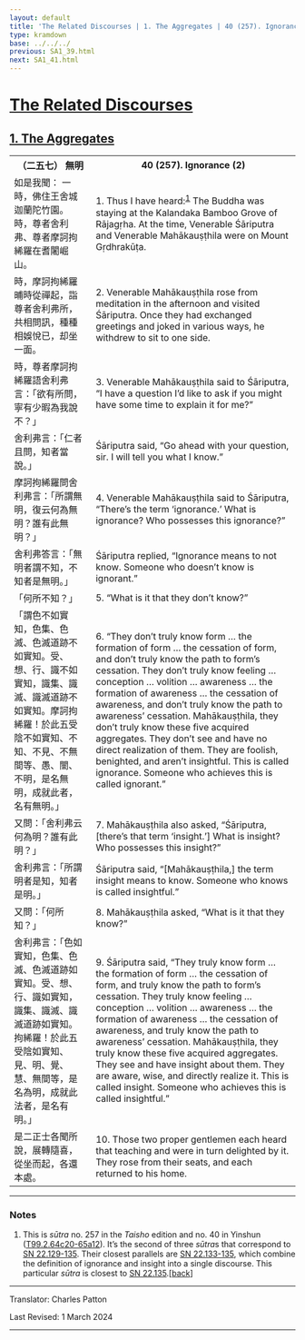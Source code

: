 ```yaml
---
layout: default
title: 'The Related Discourses | 1. The Aggregates | 40 (257). Ignorance (2)'
type: kramdown
base: ../../../
previous: SA1_39.html
next: SA1_41.html
---
```


<h1><a href='(../index.html)'>The Related Discourses</a></h1>
<h2><a href='index.html'>1. The Aggregates</a></h2>

<table class="trans">
  <th class='ch'>（二五七） 無明</th>
  <th class='en'>40 (257). Ignorance (2)</th>
  <tr>
    <td title='t99.2.64c20'>如是我聞： 一時，佛住王舍城迦蘭陀竹園。 時，尊者舍利弗、尊者摩訶拘絺羅在耆闍崛山。</td>
    <td id='p1'>1. Thus I have heard:<sup id="ref1"><a href="#n1">1</a></sup> The Buddha was staying at the Kalandaka Bamboo Grove of Rājagṛha. At the time, Venerable Śāriputra and Venerable Mahākauṣṭhila were on Mount Gṛdhrakūṭa.</td>
  </tr>
  <tr>
    <td title='t99.2.64c22'>時，摩訶拘絺羅晡時從禪起，詣尊者舍利弗所，共相問訊，種種相娛悅已，却坐一面。</td>
    <td id='p2'>2. Venerable Mahākauṣṭhila rose from meditation in the afternoon and visited Śāriputra. Once they had exchanged greetings and joked in various ways, he withdrew to sit to one side.</td>
  </tr>
  <tr>
    <td title='t99.2.64c24'>時，尊者摩訶拘絺羅語舍利弗言：「欲有所問，寧有少暇為我說不？」</td>
    <td id='p3'>3. Venerable Mahākauṣṭhila said to Śāriputra, “I have a question I’d like to ask if you might have some time to explain it for me?”</td>
  </tr>
  <tr>
    <td title='t99.2.64c25'>舍利弗言：「仁者且問，知者當說。」</td>
    <td>Śāriputra said, “Go ahead with your question, sir. I will tell you what I know.”</td>
  </tr>
  <tr>
    <td title='t99.2.64c26'>摩訶拘絺羅問舍利弗言：「所謂無明，復云何為無明？誰有此無明？」</td>
    <td id='p4'>4. Venerable Mahākauṣṭhila said to Śāriputra, “There’s the term ‘ignorance.’ What is ignorance? Who possesses this ignorance?”</td>
  </tr>
  <tr>
    <td title='t99.2.64c28'>舍利弗答言：「無明者謂不知，不知者是無明。」</td>
    <td>Śāriputra replied, “Ignorance means to not know. Someone who doesn’t know is ignorant.”</td>
  </tr>
  <tr>
    <td title='t99.2.64c29'>「何所不知？」</td>
    <td id='p5'>5. “What is it that they don’t know?”</td>
  </tr>
  <tr>
    <td title='t99.2.64c29'>「謂色不如實知，色集、色滅、色滅道跡不如實知。受、想、行、識不如實知，識集、識滅、識滅道跡不如實知。摩訶拘絺羅！於此五受陰不如實知、不知、不見、不無間等、愚、闇、不明，是名無明，成就此者，名有無明。」</td>
    <td id='p6'>6. “They don’t truly know form … the formation of form … the cessation of form, and don’t truly know the path to form’s cessation. They don’t truly know feeling … conception … volition … awareness … the formation of awareness … the cessation of awareness, and don’t truly know the path to awareness’ cessation. Mahākauṣṭhila, they don’t truly know these five acquired aggregates. They don’t see and have no direct realization of them. They are foolish, benighted, and aren’t insightful. This is called ignorance. Someone who achieves this is called ignorant.”</td>
  </tr>
  <tr>
    <td title='t99.2.65a5'>又問：「舍利弗云何為明？誰有此明？」</td>
    <td id='p7'>7. Mahākauṣṭhila also asked, “Śāriputra, [there’s that term ‘insight.’] What is insight? Who possesses this insight?”</td>
  </tr>
  <tr>
    <td title='t99.2.65a6'>舍利弗言：「所謂明者是知，知者是明。」</td>
    <td>Śāriputra said, “[Mahākauṣṭhila,] the term insight means to know. Someone who knows is called insightful.”</td>
  </tr>
  <tr>
    <td title='t99.2.65a7'>又問：「何所知？」</td>
    <td id='p8'>8. Mahākauṣṭhila asked, “What is it that they know?”</td>
  </tr>
  <tr>
    <td title='t99.2.65a7'>舍利弗言：「色如實知，色集、色滅、色滅道跡如實知。受、想、行、識如實知，識集、識滅、識滅道跡如實知。拘絺羅！於此五受陰如實知、見、明、覺、慧、無間等，是名為明，成就此法者，是名有明。」</td>
    <td id='p9'>9. Śāriputra said, “They truly know form … the formation of form … the cessation of form, and truly know the path to form’s cessation. They truly know feeling … conception … volition … awareness … the formation of awareness … the cessation of awareness, and truly know the path to awareness’ cessation. Mahākauṣṭhila, they truly know these five acquired aggregates. They see and have insight about them. They are aware, wise, and directly realize it. This is called insight. Someone who achieves this is called insightful.”</td>
  </tr>
  <tr>
    <td title='t99.2.65a11'>是二正士各聞所說，展轉隨喜，從坐而起，各還本處。</td>
    <td id='p10'>10. Those two proper gentlemen each heard that teaching and were in turn delighted by it. They rose from their seats, and each returned to his home.</td>
  </tr>
</table>

<hr/>

<h3 id="notes">Notes</h3>

<ol>
<li id="n1">This is <em>sūtra</em> no. 257 in the <cite>Taisho</cite> edition and no. 40 in Yinshun (<a href="https://cbetaonline.dila.edu.tw/zh/T02n0099_p0064c20" target="_blank">T99.2.64c20-65a12</a>). It’s the second of three <em>sūtra</em>s that correspond to <a href="https://suttacentral.net/sn22.129" target="_blank">SN 22.129-135</a>. Their closest parallels are <a href="https://suttacentral.net/sn22.133" target="_blank">SN 22.133-135</a>, which combine the definition of ignorance and insight into a single discourse. This particular <em>sūtra</em> is closest to <a href="https://suttacentral.net/sn22.135" target="_blank">SN 22.135</a>.[<a href="#ref1">back</a>]</li>
</ol>
<hr/>

<p class="translator">Translator: Charles Patton</p>
<p class='revised'>Last Revised: 1 March 2024</p>

<hr/>